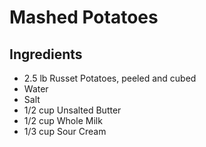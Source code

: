 # Mashed Potatoes

## Ingredients

- 2.5 lb Russet Potatoes, peeled and cubed
- Water
- Salt
- 1/2 cup Unsalted Butter
- 1/2 cup Whole Milk
- 1/3 cup Sour Cream
